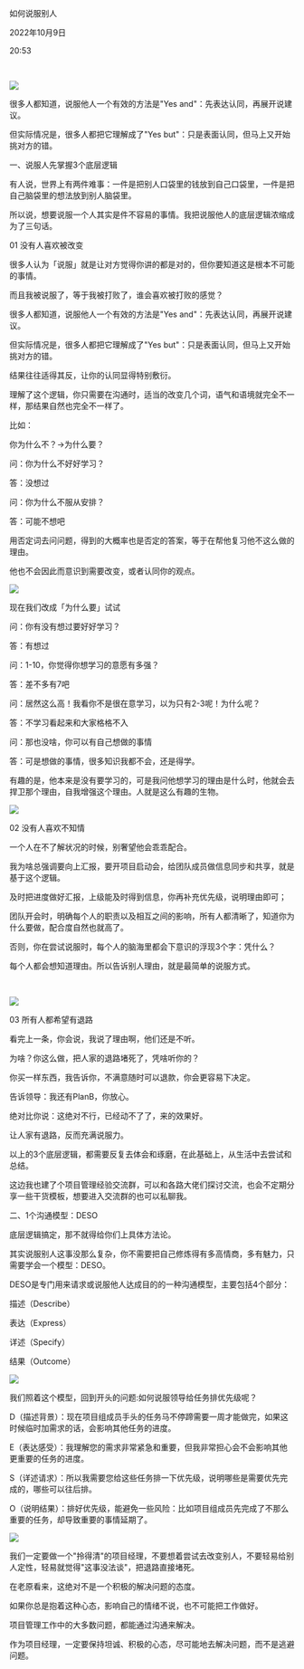 如何说服别人

2022年10月9日

20:53

 

![](../../../../assets/019_如何说服别人_000.png)

很多人都知道，说服他人一个有效的方法是"Yes and"：先表达认同，再展开说建议。

但实际情况是，很多人都把它理解成了"Yes but"：只是表面认同，但马上又开始挑对方的错。

一、说服人先掌握3个底层逻辑

有人说，世界上有两件难事：一件是把别人口袋里的钱放到自己口袋里，一件是把自己脑袋里的想法放到别人脑袋里。

所以说，想要说服一个人其实是件不容易的事情。我把说服他人的底层逻辑浓缩成为了三句话。

01 没有人喜欢被改变

很多人认为「说服」就是让对方觉得你讲的都是对的，但你要知道这是根本不可能的事情。

而且我被说服了，等于我被打败了，谁会喜欢被打败的感觉？

很多人都知道，说服他人一个有效的方法是"Yes and"：先表达认同，再展开说建议。

但实际情况是，很多人都把它理解成了"Yes but"：只是表面认同，但马上又开始挑对方的错。

结果往往适得其反，让你的认同显得特别敷衍。

理解了这个逻辑，你只需要在沟通时，适当的改变几个词，语气和语境就完全不一样，那结果自然也完全不一样了。

比如：

你为什么不？→为什么要？

问：你为什么不好好学习？

答：没想过

问：你为什么不服从安排？

答：可能不想吧

用否定词去问问题，得到的大概率也是否定的答案，等于在帮他复习他不这么做的理由。

他也不会因此而意识到需要改变，或者认同你的观点。

![](../../../../assets/019_如何说服别人_000.png)

现在我们改成「为什么要」试试

问：你有没有想过要好好学习？

答：有想过

问：1-10，你觉得你想学习的意愿有多强？

答：差不多有7吧

问：居然这么高！我看你不是很在意学习，以为只有2-3呢！为什么呢？

答：不学习看起来和大家格格不入

问：那也没啥，你可以有自己想做的事情

答：可是想做的事情，很多知识我都不会，还是得学。

有趣的是，他本来是没有要学习的，可是我问他想学习的理由是什么时，他就会去捍卫那个理由，自我增强这个理由。人就是这么有趣的生物。

![](../../../../assets/019_如何说服别人_001.png)

02 没有人喜欢不知情

一个人在不了解状况的时候，别奢望他会乖乖配合。

我为啥总强调要向上汇报，要开项目启动会，给团队成员做信息同步和共享，就是基于这个逻辑。

及时把进度做好汇报，上级能及时得到信息，你再补充优先级，说明理由即可；

团队开会时，明确每个人的职责以及相互之间的影响，所有人都清晰了，知道你为什么要做，配合度自然也就高了。

否则，你在尝试说服时，每个人的脑海里都会下意识的浮现3个字：凭什么？

每个人都会想知道理由。所以告诉别人理由，就是最简单的说服方式。

 

![](../../../../assets/019_如何说服别人_002.png)

03 所有人都希望有退路

看完上一条，你会说，我说了理由啊，他们还是不听。

为啥？你这么做，把人家的退路堵死了，凭啥听你的？

你买一样东西，我告诉你，不满意随时可以退款，你会更容易下决定。

告诉领导：我还有PlanB，你放心。

绝对比你说：这绝对不行，已经动不了了，来的效果好。

让人家有退路，反而充满说服力。

以上的3个底层逻辑，都需要反复去体会和琢磨，在此基础上，从生活中去尝试和总结。

这边我也建了个项目管理经验交流群，可以和各路大佬们探讨交流，也会不定期分享一些干货模板，想要进入交流群的也可以私聊我。

二、1个沟通模型：DESO

底层逻辑搞定，那不就得给你们上具体方法论。

其实说服别人这事没那么复杂，你不需要把自己修炼得有多高情商，多有魅力，只需要学会一个模型：DESO。

DESO是专门用来请求或说服他人达成目的的一种沟通模型，主要包括4个部分：

描述（Describe）

表达（Express）

详述（Specify）

结果（Outcome）

![](../../../../assets/019_如何说服别人_003.png)

我们照着这个模型，回到开头的问题:如何说服领导给任务排优先级呢？

D（描述背景）：现在项目组成员手头的任务马不停蹄需要一周才能做完，如果这时候临时加需求的话，会影响其他任务的进度。

E（表达感受）：我理解您的需求非常紧急和重要，但我非常担心会不会影响其他更重要的任务的进度。

S（详述请求）：所以我需要您给这些任务排一下优先级，说明哪些是需要优先完成的，哪些可以往后排。

O（说明结果）：排好优先级，能避免一些风险：比如项目组成员先完成了不那么重要的任务，却导致重要的事情延期了。

![](../../../../assets/019_如何说服别人_004.png)

我们一定要做一个"拎得清"的项目经理，不要想着尝试去改变别人，不要轻易给别人定性，轻易就觉得"这事没法谈"，把退路直接堵死。

在老原看来，这绝对不是一个积极的解决问题的态度。

如果你总是抱着这种心态，影响自己的情绪不说，也不可能把工作做好。

项目管理工作中的大多数问题，都能通过沟通来解决。

作为项目经理，一定要保持坦诚、积极的心态，尽可能地去解决问题，而不是逃避问题。
